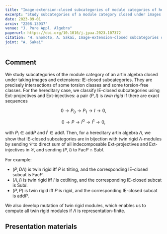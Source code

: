 ```yaml
---
title: "Image-extension-closed subcategories of module categories of hereditary algebras"
excerpt: "Study subcategories of a module category closed under images and extensions."
date: 2023-09-01
arxiv: "2208.13937"
venue: "J. Pure Appl. Algebra"
paperurl: https://doi.org/10.1016/j.jpaa.2023.107372
citation: "H. Enomoto, A. Sakai, Image-extension-closed subcategories of module categories of hereditary algebras, J. Pure Appl. Algebra 227 (2023), no. 9, Paper No. 107372."
joint: "A. Sakai"
---
```


## Comment

We study subcategories of the module category of an artin algebra closed under taking images and extensions: IE-closed subcategories. They are precisely intersections of some torsion classes and some torsion-free classes.
For the hereditary case, we classify IE-closed subcategories using Ext-projectives and Ext-injectives: a pair $(P,I)$ is _twin rigid_ if there are exact sequences

$$
0 \to P_0 \to P_1 \to I \to 0,
$$

$$
0 \to P \to I^0 \to I^1 \to 0,
$$

with $P_i \in \mathsf{add} P$ and $I^i \in \mathsf{add} I$.
Then, for a hereditary artin algebra $\Lambda$, we show that IE-closed subcategories are in bijection with twin rigid $\Lambda$-modules by sending $\mathcal{C}$ to direct sum of all indecomposable Ext-projectives and Ext-injectives in $\mathcal{C}$, and sending $(P,I)$ to $\mathsf{Fac} P \cap \mathsf{Sub} I$.

For example:

- $(P, D\Lambda)$ is twin rigid iff $P$ is tilting, and the corresponding IE-closed subcat is $\mathsf{Fac} P$.
- $(\Lambda, I)$ is twin rigid iff $I$ is cotilting, and the corresponding IE-closed subcat is $\mathsf{Sub} I$.
- $(P,P)$ is twin rigid iff $P$ is rigid, and the corresponding IE-closed subcat is $\mathsf{add} P$.

We also develop mutation of twin rigid modules, which enables us to compute all twin rigid modules if $\Lambda$ is representation-finite.

## Presentation materials
